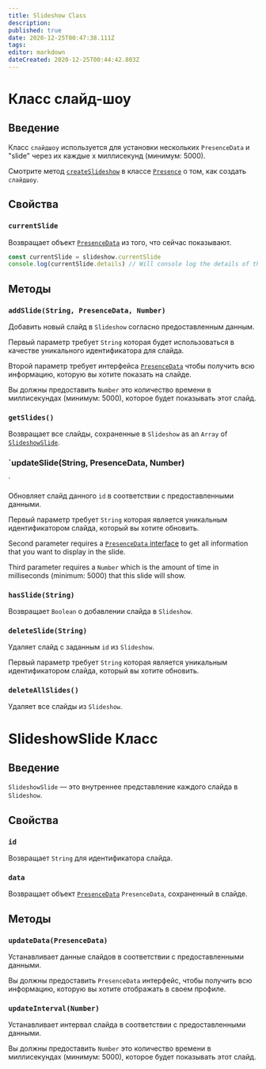 ```yaml
---
title: Slideshow Class
description:
published: true
date: 2020-12-25T00:47:38.111Z
tags:
editor: markdown
dateCreated: 2020-12-25T00:44:42.803Z
---
```


# Класс слайд-шоу

## Введение

Класс `слайдшоу` используется для установки нескольких `PresenceData` и "slide" через их каждые x миллисекунд (минимум: 5000).

Смотрите метод [`createSlideshow`](/dev/presence/class#createslideshow) в классе [`Presence`](/dev/presence/class) о том, как создать `слайдшоу`.

## Свойства

### `currentSlide`

Возвращает объект [`PresenceData`](/dev/presence/class#presencedata-interface) из того, что сейчас показывают.

```typescript
const currentSlide = slideshow.currentSlide
console.log(currentSlide.details) // Will console log the details of the PresenceData
```

## Методы

### `addSlide(String, PresenceData, Number)`

Добавить новый слайд в `Slideshow` согласно предоставленным данным.

Первый параметр требует `String` которая будет использоваться в качестве уникального идентификатора для слайда.

Второй параметр требует интерфейса [`PresenceData`](/dev/presence/class#presencedata-interface) чтобы получить всю информацию, которую вы хотите показать на слайде.

Вы должны предоставить `Number` это количество времени в миллисекундах (минимум: 5000), которое будет показывать этот слайд.

### `getSlides()`

Возвращает все слайды, сохраненные в `Slideshow` as an `Array` of [`SlideshowSlide`](#slideshowslide-class).

### `updateSlide(String, PresenceData, Number)
`

Обновляет слайд данного `id` в соответствии с предоставленными данными.

Первый параметр требует `String` которая является уникальным идентификатором слайда, который вы хотите обновить.

Second parameter requires a [`PresenceData` interface](/dev/presence/class#presencedata-interface) to get all information that you want to display in the slide.

Third parameter requires a `Number` which is the amount of time in milliseconds (minimum: 5000) that this slide will show.

### `hasSlide(String)`

Возвращает `Boolean` о добавлении слайда в `Slideshow`.

### `deleteSlide(String)`

Удаляет слайд с заданным `id` из `Slideshow`.

Первый параметр требует `String` которая является уникальным идентификатором слайда, который вы хотите обновить.

### `deleteAllSlides()`

Удаляет все слайды из `Slideshow`.

# SlideshowSlide Класс

## Введение

`SlideshowSlide` — это внутреннее представление каждого слайда в `Slideshow`.

## Свойства

### `id`

Возвращает `String` для идентификатора слайда.

### `data`

Возвращает объект [`PresenceData`](/dev/presence/class#presencedata-interface) `PresenceData`, сохраненный в слайде.

## Методы

### `updateData(PresenceData)`

Устанавливает данные слайдов в соответствии с предоставленными данными.

Вы должны предоставить `PresenceData` интерфейс, чтобы получить всю информацию, которую вы хотите отображать в своем профиле.

### `updateInterval(Number)`

Устанавливает интервал слайда в соответствии с предоставленными данными.

Вы должны предоставить `Number` это количество времени в миллисекундах (минимум: 5000), которое будет показывать этот слайд.